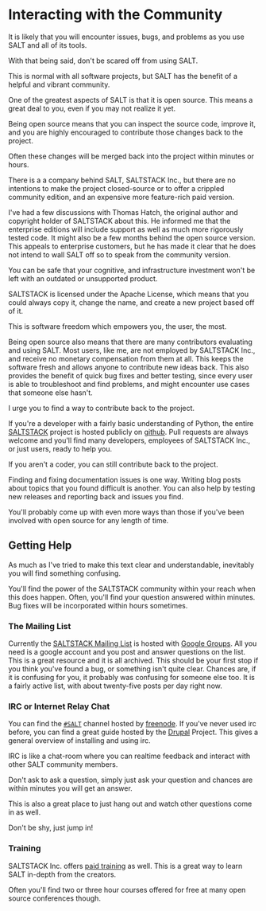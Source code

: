 # Interacting with the Community

It is likely that you will encounter issues, bugs, and problems as you use SALT and all of its tools.

With that being said, don't be scared off from using SALT.

This is normal with all software projects, but SALT has the benefit of a helpful and vibrant community.

One of the greatest aspects of SALT is that it is open source. This means a great deal to you, even if you may not realize it yet.

Being open source means that you can inspect the source code, improve it, and you are highly encouraged to contribute those changes back to the project.

Often these changes will be merged back into the project within minutes or hours.

There is a a company behind SALT, SALTSTACK Inc., but there are no intentions to make the project closed-source or to offer a crippled community edition, and an expensive more feature-rich paid version.

I've had a few discussions with Thomas Hatch, the original author and copyright holder of SALTSTACK about this. He informed me that the enterprise editions will include support as well as much more rigorously tested code. It might also be a few months behind the open source version. This appeals to enterprise customers, but he has made it clear that he does not intend to wall SALT off so to speak from the community version.

You can be safe that your cognitive, and infrastructure investment won't be left with an outdated or unsupported product.

SALTSTACK is licensed under the Apache License, which means that  you could always copy it, change the name, and create a new project based off of it.

This is software freedom which empowers you, the user, the most.

Being open source also means that there are many contributors evaluating and using SALT. Most users, like me, are not employed by SALTSTACK Inc., and receive no monetary compensation from them at all. This keeps the software fresh and allows anyone to contribute new ideas back. This also provides the benefit of quick bug fixes and better testing, since every user is able to troubleshoot and find problems, and might encounter use cases that someone else hasn't.

I urge you to find a way to contribute back to the project.

If you're a developer with a fairly basic understanding of Python, the entire [SALTSTACK](http://github.com/saltstack/salt) project is hosted publicly on [github](http://github.com). Pull requests are always welcome and you'll find many developers, employees of SALTSTACK Inc., or just users, ready to help you.

If you aren't a coder, you can still contribute back to the project.

Finding and fixing documentation issues is one way. Writing blog posts about topics that you found difficult is another. You can also help by testing new releases and reporting back and issues you find.

You'll probably come up with even more ways than those if you've been involved with open source for any length of time.


## Getting Help

As much as I've tried to make this text clear and understandable, inevitably you will find something confusing.

You'll find the power of the SALTSTACK community within your reach when this does happen. Often, you'll find your question answered within minutes. Bug fixes will be incorporated within hours sometimes.

### The Mailing List

Currently the [SALTSTACK Mailing List](https://groups.google.com/forum/#!forum/salt-users) is hosted with [Google Groups](http://groups.google.com). All you need is a google account and you post and answer questions on the list. This is a great resource and it is all archived. This should be your first stop if you think you've found a bug, or something isn't quite clear. Chances are, if it is confusing for you, it probably was confusing for someone else too. It is a fairly active list, with about twenty-five posts per day right now.

### IRC or Internet Relay Chat

You can find the [`#SALT`](http://webchat.freenode.net/) channel hosted by [freenode](http://freenode.net/). If you've never used irc before, you can find a great guide hosted by the [Drupal](https://drupal.org/irc/setting-up) Project. This gives a general overview of installing and using irc. 

IRC is like a chat-room where you can realtime feedback and interact with other SALT community members. 

Don't ask to ask a question, simply just ask your question and chances are within minutes you will get an answer.

This is also a great place to just hang out and watch other questions come in as well. 

Don't be shy, just jump in!

### Training

SALTSTACK Inc. offers [paid training](http://saltstack.com/services) as well. This is a great way to learn SALT in-depth from the creators. 

Often you'll find two or three hour courses offered for free at many open source conferences though.

